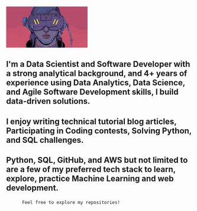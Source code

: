 ![Bhanu's GitHub profile README.md welcome banner image](https://github.com/norib016/norib016/blob/main/cyber-robot.gif "Welcome to my GitHub")
## I'm a Data Scientist and Software Developer with a strong analytical background, and 4+ years of experience using Data Analytics, Data Science, and Agile Software Development skills, I build data-driven solutions.
## I enjoy writing technical tutorial blog articles, Participating in Coding contests, Solving Python, and SQL challenges. 
## Python, SQL, GitHub, and AWS but not limited to are a few of my preferred tech stack to learn, explore, practice Machine Learning and web development. 

          Feel free to explore my repositories! 
